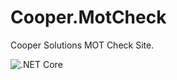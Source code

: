 # Cooper.MotCheck
Cooper Solutions MOT Check Site.

![.NET Core](https://github.com/xtbmedia/Cooper.MotCheck/workflows/.NET%20Core/badge.svg)
